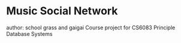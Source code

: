 # Music Social Network 
author: school grass and gaigai
Course project for CS6083 Principle Database Systems

